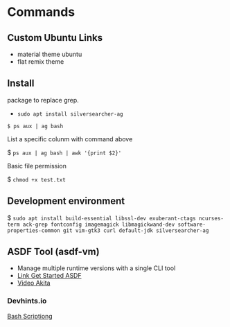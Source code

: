 # Commands

## Custom Ubuntu Links

- material theme ubuntu
- flat remix theme

## Install
package to replace grep.

- `sudo apt install silversearcher-ag` 

```
$ ps aux | ag bash
 ```

 List a specific colunm with command above

 $ `ps aux | ag bash | awk '{print $2}'`

 Basic file permission

 $ `chmod +x test.txt`

 ## Development environment

 $ `sudo apt install build-essential libssl-dev exuberant-ctags ncurses-term ack-grep fontconfig imagemagick libmagickwand-dev software-properties-common git vim-gtk3 curl default-jdk silversearcher-ag`

 ## ASDF Tool (asdf-vm)
- Manage multiple runtime versions with a single CLI tool
 - [Link Get Started ASDF](https://asdf-vm.com/#/core-manage-asdf-vm)
 - [Video Akita](https://youtu.be/epiyExCyb2s?t=2588)

 ### Devhints.io
 [Bash Scriptiong](https://devhints.io/bash)